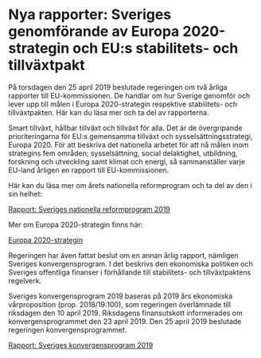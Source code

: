 # Nya rapporter: Sveriges genomförande av Europa 2020-strategin och EU:s stabilitets- och tillväxtpakt

På torsdagen den 25 april 2019 beslutade regeringen om två årliga rapporter till EU\-kommissionen. De handlar om hur Sverige genomför och lever upp till målen i Europa 2020\-strategin respektive stabilitets\- och tillväxtpakten. Här kan du läsa mer och ta del av rapporterna.


Smart tillväxt, hållbar tillväxt och tillväxt för alla. Det är de övergripande prioriteringarna för EU:s gemensamma tillväxt och sysselsättningsstrategi, Europa 2020\. För att beskriva det nationella arbetet för att nå målen inom strategins fem områden; sysselsättning, social delaktighet, utbildning, forskning och utveckling samt klimat och energi, så sammanställer varje EU\-land årligen en rapport till EU\-kommissionen.

Här kan du läsa mer om årets nationella reformprogram och ta del av den i sin helhet:

[Rapport: Sveriges nationella reformprogram 2019](/rapporter/2019/04/sveriges-nationella-reformprogram-2019/)

Mer om Europa 2020\-strategin finns här:

[Europa 2020\-strategin](~/link/617f18cba2504a8d8f8a61eb8fbe5803.aspx)

Regeringen har även fattat beslut om en annan årlig rapport, nämligen Sveriges konvergensprogram. I det beskrivs den ekonomiska politiken och Sveriges offentliga finanser i förhållande till stabilitets\- och tillväxtpaktens regelverk.

Sveriges konvergensprogram 2019 baseras på 2019 års ekonomiska vårproposition (prop. 2018/19:100\), som regeringen överlämnade till riksdagen den 10 april 2019\. Riksdagens finansutskott informerades om konvergensprogrammet den 23 april 2019\. Den 25 april 2019 beslutade regeringen konvergensprogrammet.

[Rapport: Sveriges konvergensprogram 2019](/rapporter/2019/04/sveriges-konvergensprogram-2019/)
